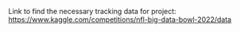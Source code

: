 Link to find the necessary tracking data for project: https://www.kaggle.com/competitions/nfl-big-data-bowl-2022/data
